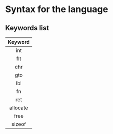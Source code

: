 # Syntax for the language



## Keywords list


|Keyword|
|:-:|
|int|
|flt|
|chr|
|gto|
|lbl|
|fn|
|ret|
|allocate|
|free|
|sizeof|



























